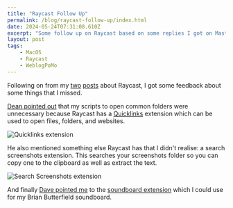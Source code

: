 ```yaml
---
title: "Raycast Follow Up"
permalink: /blog/raycast-follow-up/index.html
date: 2024-05-24T07:31:08.610Z
excerpt: "Some follow up on Raycast based on some replies I got on Mastodon"
layout: post
tags:
    - MacOS
    - Raycast
    - WeblogPoMo
---
```


Following on from my [two](https://rknight.me/blog/trying-raycast-part-one/) [posts](https://rknight.me/blog/trying-raycast-part-two/) about Raycast, I got some feedback about some things that I missed.

[Dean pointed out](https://twit.social/@deanfx/112490686592546100) that my scripts to open common folders were unnecessary because Raycast has a [Quicklinks](https://www.raycast.com/extensions/quicklinks) extension which can be used to open files, folders, and websites.

![Quicklinks extension](https://cdn.rknight.me/site/raycast-ex-quicklinks.jpg)

He also mentioned something else Raycast has that I didn't realise: a search screenshots extension. This searches your screenshots folder so you can copy one to the clipboard as well as extract the text. 

![Search Screenshots extension](https://cdn.rknight.me/site/raycast-ex-search-screenshots.jpg)

And finally [Dave pointed me](https://mastodon.social/@davepowers/112493742867841720) to the [soundboard extension](https://www.raycast.com/pernielsentikaer/soundboard) which I could use for my Brian Butterfield soundboard.